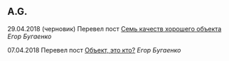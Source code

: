 ## A.G.

29.04.2018 (черновик) Перевел пост [Семь качеств хорошего объекта](/yb-seven-virtues-of-good-object.html) _Егор Бугаенко_

07.04.2018 Перевел пост [Объект, это кто?](/yb-object.html) _Егор Бугаенко_


